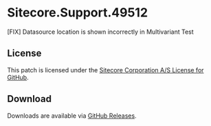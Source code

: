 # Sitecore.Support.49512
[FIX] Datasource location is shown incorrectly in Multivariant Test

## License  
This patch is licensed under the [Sitecore Corporation A/S License for GitHub](https://github.com/sitecoresupport/Sitecore.Support.49512/blob/master/LICENSE).  

## Download  
Downloads are available via [GitHub Releases](https://github.com/sitecoresupport/Sitecore.Support.49512/releases).  
